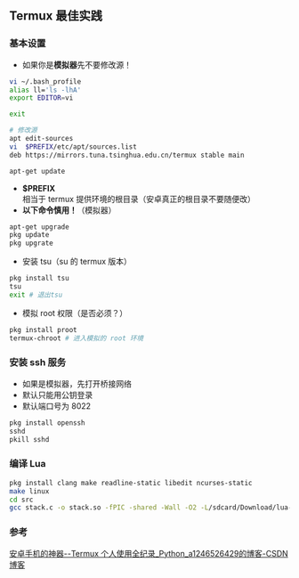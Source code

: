 ## Termux 最佳实践

### 基本设置

* 如果你是**模拟器**先不要修改源！

```sh
vi ~/.bash_profile
alias ll='ls -lhA'
export EDITOR=vi

exit

# 修改源
apt edit-sources
vi  $PREFIX/etc/apt/sources.list
deb https://mirrors.tuna.tsinghua.edu.cn/termux stable main

apt-get update
```

* **$PREFIX** 相当于 termux 提供环境的根目录（安卓真正的根目录不要随便改）
* **以下命令慎用！**（模拟器）

```sh
apt-get upgrade
pkg update
pkg upgrate
```

* 安装 tsu（su 的 termux 版本）

```sh
pkg install tsu
tsu
exit # 退出tsu
```

* 模拟 root 权限（是否必须？）

```sh
pkg install proot
termux-chroot # 进入模拟的 root 环境
```

### 安装 ssh 服务

* 如果是模拟器，先打开桥接网络
* 默认只能用公钥登录
* 默认端口号为 8022

```sh
pkg install openssh
sshd
pkill sshd
```

### 编译 Lua

```sh
pkg install clang make readline-static libedit ncurses-static
make linux
cd src
gcc stack.c -o stack.so -fPIC -shared -Wall -O2 -L/sdcard/Download/lua-5.1.5/src
```



### 参考

[安卓手机的神器--Termux 个人使用全纪录_Python_a1246526429的博客-CSDN博客](https://blog.csdn.net/a1246526429/article/details/86564482)
